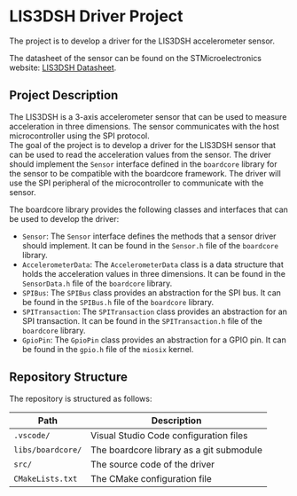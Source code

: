 # LIS3DSH Driver Project

The project is to develop a driver for the LIS3DSH accelerometer sensor.

The datasheet of the sensor can be found on the STMicroelectronics website: [LIS3DSH Datasheet](https://www.st.com/resource/en/datasheet/lis3dsh.pdf).


## Project Description

The LIS3DSH is a 3-axis accelerometer sensor that can be used to measure acceleration in three dimensions. The sensor communicates with the host microcontroller using the SPI protocol.  
The goal of the project is to develop a driver for the LIS3DSH sensor that can be used to read the acceleration values from the sensor. 
The driver should implement the `Sensor` interface defined in the `boardcore` library for the sensor to be compatible with the boardcore framework.
The driver will use the SPI peripheral of the microcontroller to communicate with the sensor.

The boardcore library provides the following classes and interfaces that can be used to develop the driver:
- `Sensor`: The `Sensor` interface defines the methods that a sensor driver should implement. It can be found in the `Sensor.h` file of the `boardcore` library.
- `AccelerometerData`: The `AccelerometerData` class is a data structure that holds the acceleration values in three dimensions. It can be found in the `SensorData.h` file of the `boardcore` library.
- `SPIBus`: The `SPIBus` class provides an abstraction for the SPI bus. It can be found in the `SPIBus.h` file of the `boardcore` library.
- `SPITransaction`: The `SPITransaction` class provides an abstraction for an SPI transaction. It can be found in the `SPITransaction.h` file of the `boardcore` library.
- `GpioPin`: The `GpioPin` class provides an abstraction for a GPIO pin. It can be found in the `gpio.h` file of the `miosix` kernel.


## Repository Structure

The repository is structured as follows:

| Path              | Description                              |
| ----------------- | ---------------------------------------- |
| `.vscode/`        | Visual Studio Code configuration files   |
| `libs/boardcore/` | The boardcore library as a git submodule |
| `src/`            | The source code of the driver            |
| `CMakeLists.txt`  | The CMake configuration file             |


